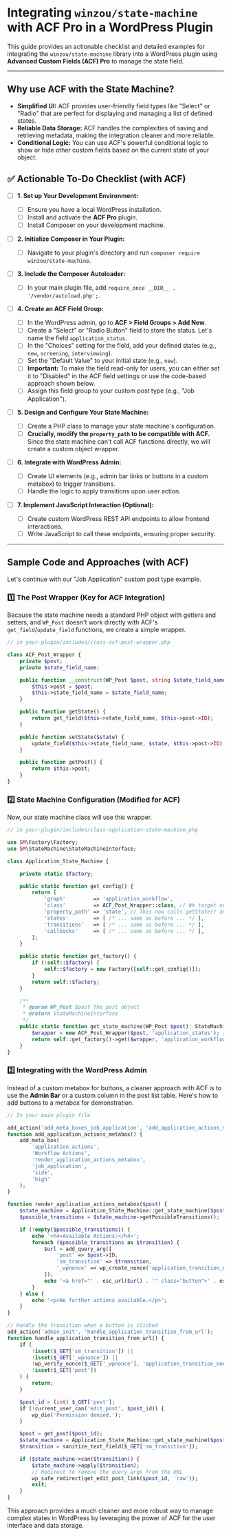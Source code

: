# Integrating `winzou/state-machine` with ACF Pro in a WordPress Plugin

This guide provides an actionable checklist and detailed examples for integrating the `winzou/state-machine` library into a WordPress plugin using **Advanced Custom Fields (ACF) Pro** to manage the state field.

-----

## Why use ACF with the State Machine?

  * **Simplified UI:** ACF provides user-friendly field types like "Select" or "Radio" that are perfect for displaying and managing a list of defined states.
  * **Reliable Data Storage:** ACF handles the complexities of saving and retrieving metadata, making the integration cleaner and more reliable.
  * **Conditional Logic:** You can use ACF's powerful conditional logic to show or hide other custom fields based on the current state of your object.

## ✅ Actionable To-Do Checklist (with ACF)

  - [ ] **1. Set up Your Development Environment:**

      - [ ] Ensure you have a local WordPress installation.
      - [ ] Install and activate the **ACF Pro** plugin.
      - [ ] Install Composer on your development machine.

  - [ ] **2. Initialize Composer in Your Plugin:**

      - [ ] Navigate to your plugin's directory and run `composer require winzou/state-machine`.

  - [ ] **3. Include the Composer Autoloader:**

      - [ ] In your main plugin file, add `require_once __DIR__ . '/vendor/autoload.php';`.

  - [ ] **4. Create an ACF Field Group:**

      - [ ] In the WordPress admin, go to **ACF \> Field Groups \> Add New**.
      - [ ] Create a "Select" or "Radio Button" field to store the status. Let's name the field `application_status`.
      - [ ] In the "Choices" setting for the field, add your defined states (e.g., `new`, `screening`, `interviewing`).
      - [ ] Set the "Default Value" to your initial state (e.g., `new`).
      - [ ] **Important:** To make the field read-only for users, you can either set it to "Disabled" in the ACF field settings or use the code-based approach shown below.
      - [ ] Assign this field group to your custom post type (e.g., "Job Application").

  - [ ] **5. Design and Configure Your State Machine:**

      - [ ] Create a PHP class to manage your state machine's configuration.
      - [ ] **Crucially, modify the `property_path` to be compatible with ACF.** Since the state machine can't call ACF functions directly, we will create a custom object wrapper.

  - [ ] **6. Integrate with WordPress Admin:**

      - [ ] Create UI elements (e.g., admin bar links or buttons in a custom metabox) to trigger transitions.
      - [ ] Handle the logic to apply transitions upon user action.

  - [ ] **7. Implement JavaScript Interaction (Optional):**

      - [ ] Create custom WordPress REST API endpoints to allow frontend interactions.
      - [ ] Write JavaScript to call these endpoints, ensuring proper security.

-----

## Sample Code and Approaches (with ACF)

Let's continue with our "Job Application" custom post type example.

### 1️⃣ **The Post Wrapper (Key for ACF Integration)**

Because the state machine needs a standard PHP object with getters and setters, and `WP_Post` doesn't work directly with ACF's `get_field`/`update_field` functions, we create a simple wrapper.

```php
// in your-plugin/includes/class-acf-post-wrapper.php

class ACF_Post_Wrapper {
    private $post;
    private $state_field_name;

    public function __construct(WP_Post $post, string $state_field_name) {
        $this->post = $post;
        $this->state_field_name = $state_field_name;
    }

    public function getState() {
        return get_field($this->state_field_name, $this->post->ID);
    }

    public function setState($state) {
        update_field($this->state_field_name, $state, $this->post->ID);
    }

    public function getPost() {
        return $this->post;
    }
}
```

### 2️⃣ **State Machine Configuration (Modified for ACF)**

Now, our state machine class will use this wrapper.

```php
// in your-plugin/includes/class-application-state-machine.php

use SM\Factory\Factory;
use SM\StateMachine\StateMachineInterface;

class Application_State_Machine {

    private static $factory;

    public static function get_config() {
        return [
            'graph'         => 'application_workflow',
            'class'         => ACF_Post_Wrapper::class, // We target our wrapper class
            'property_path' => 'state', // This now calls getState() and setState() on our wrapper
            'states'        => [ /* ... same as before ... */ ],
            'transitions'   => [ /* ... same as before ... */ ],
            'callbacks'     => [ /* ... same as before ... */ ],
        ];
    }

    public static function get_factory() {
        if (!self::$factory) {
            self::$factory = new Factory([self::get_config()]);
        }
        return self::$factory;
    }

    /**
     * @param WP_Post $post The post object
     * @return StateMachineInterface
     */
    public static function get_state_machine(WP_Post $post): StateMachineInterface {
        $wrapper = new ACF_Post_Wrapper($post, 'application_status'); // The ACF field name
        return self::get_factory()->get($wrapper, 'application_workflow');
    }
}
```

### 3️⃣ **Integrating with the WordPress Admin**

Instead of a custom metabox for buttons, a cleaner approach with ACF is to use the **Admin Bar** or a custom column in the post list table. Here's how to add buttons to a metabox for demonstration.

```php
// In your main plugin file

add_action('add_meta_boxes_job_application', 'add_application_actions_metabox');
function add_application_actions_metabox() {
    add_meta_box(
        'application_actions',
        'Workflow Actions',
        'render_application_actions_metabox',
        'job_application',
        'side',
        'high'
    );
}

function render_application_actions_metabox($post) {
    $state_machine = Application_State_Machine::get_state_machine($post);
    $possible_transitions = $state_machine->getPossibleTransitions();

    if (!empty($possible_transitions)) {
        echo '<h4>Available Actions:</h4>';
        foreach ($possible_transitions as $transition) {
            $url = add_query_arg([
                'post' => $post->ID,
                'sm_transition' => $transition,
                '_wpnonce' => wp_create_nonce('application_transition_nonce')
            ]);
            echo '<a href="' . esc_url($url) . '" class="button">' . esc_html(ucfirst($transition)) . '</a> ';
        }
    } else {
        echo "<p>No further actions available.</p>";
    }
}

// Handle the transition when a button is clicked
add_action('admin_init', 'handle_application_transition_from_url');
function handle_application_transition_from_url() {
    if (
        !isset($_GET['sm_transition']) ||
        !isset($_GET['_wpnonce']) ||
        !wp_verify_nonce($_GET['_wpnonce'], 'application_transition_nonce') ||
        !isset($_GET['post'])
    ) {
        return;
    }

    $post_id = (int) $_GET['post'];
    if (!current_user_can('edit_post', $post_id)) {
        wp_die('Permission denied.');
    }

    $post = get_post($post_id);
    $state_machine = Application_State_Machine::get_state_machine($post);
    $transition = sanitize_text_field($_GET['sm_transition']);

    if ($state_machine->can($transition)) {
        $state_machine->apply($transition);
        // Redirect to remove the query args from the URL
        wp_safe_redirect(get_edit_post_link($post_id, 'raw'));
        exit;
    }
}
```

This approach provides a much cleaner and more robust way to manage complex states in WordPress by leveraging the power of ACF for the user interface and data storage.
